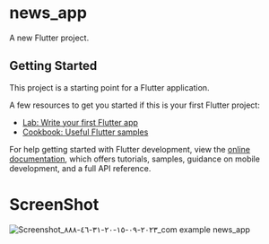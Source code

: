 # news_app

A new Flutter project.

## Getting Started

This project is a starting point for a Flutter application.

A few resources to get you started if this is your first Flutter project:

- [Lab: Write your first Flutter app](https://docs.flutter.dev/get-started/codelab)
- [Cookbook: Useful Flutter samples](https://docs.flutter.dev/cookbook)

For help getting started with Flutter development, view the
[online documentation](https://docs.flutter.dev/), which offers tutorials,
samples, guidance on mobile development, and a full API reference.

# ScreenShot 
![Screenshot_٢٠٢٣-٠٩-١٥-٢٠-٣١-٤٦-٨٨٨_com example news_app](https://github.com/yasuoXmain/clean_arch_news_app/assets/73714493/82d7c986-4b19-4a43-9373-ef8489a7222f=250x250)



